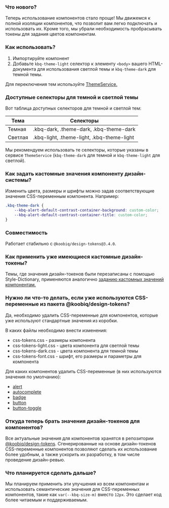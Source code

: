### Что нового?

Теперь использование компонентов стало проще! Мы движемся к полной изоляции компонентов, что позволит вам легко подключать и использовать их. Кроме того, мы убрали необходимость пробрасывать токены для задания цветов компонентам.

### Как использовать?

1. Импортируйте компонент
2. Добавьте `kbq-theme-light` селектор к элементу `<body>` вашего HTML-документа для использования светлой темы и `kbq-theme-dark` для темной темы.

Для переключения тем используйте [ThemeService.](/packages/components/core/services/theme.service.ts)

### Доступные селекторы для темной и светлой темы

Вот таблица доступных селекторов для темной и светлой тем:

| Тема    | Селекторы                                  |
| ------- | ------------------------------------------ |
| Темная  | .kbq-dark, .theme-dark, .kbq-theme-dark    |
| Светлая | .kbq-light, .theme-light, .kbq-theme-light |

Мы рекомендуем использовать те селекторы, которые указаны в сервисе `ThemeService` (`kbq-theme-dark` для темной и `kbq-theme-light` для светлой).

### Как задать кастомные значения компоненту дизайн-системы?

Изменить цвета, размеры и шрифты можно задав соответствующие значения CSS-переменным компонента.
Например:

```css
.kbq-theme-dark {
    --kbq-alert-default-contrast-container-background: custom-color;
    --kbq-alert-default-contrast-container-title: custom-color;
}
```

### Совместимость

Работает стабильно с `@koobiq/design-tokens@3.4.0`.

### Как применить уже имеющиеся кастомные дизайн-токены?

Темы, где значения дизайн-токенов были перезаписаны с помощью Style-Dictionary,
применяются аналогично [заданию кастомных значений компонентам.](#как-задать-кастомные-значения-компоненту-дизайн-системы)

### Нужно ли что-то делать, если уже используются CSS-переменные из пакета @koobiq/design-tokens?

Да, необходимо удалить CSS-переменные для компонентов, которые уже используют стандартные значения из коробки.

В каких файлы необходимо внести изменения:

-   css-tokens.css - размеры компонента
-   css-tokens-light.css - цвета компонента для светлой темы
-   css-tokens-dark.css - цвета компонента для темной темы
-   css-tokens-font.css - шрифт, его размеры и параметры для компонента

Для каких компонентов удалить CSS-переменные (в них используются значения по умолчанию):

-   [alert](/packages/components/alert/alert-tokens.scss)
-   [autocomplete](/packages/components/autocomplete/autocomplete-tokens.scss)
-   [badge](/packages/components/badge/badge-tokens.scss)
-   [button](/packages/components/button/button-tokens.scss)
-   [button-toggle](/packages/components/button-toggle/button-toggle-tokens.scss)

### Откуда теперь брать значения дизайн-токенов для компонентов?

Все актуальные значения для компонентов хранятся в репозитории [@koobiq/design-tokens](https://github.com/koobiq/design-tokens).
Сгенерированные на основе дизайн-токенов CSS-переменные компонентов позволяют сделать их использование более удобным, а также ускорить их разработку, в том числе проведение дизайн-ревью.

### Что планируется сделать дальше?

Мы планируем применить эти улучшения ко всем компонентам и использовать семантические значения для CSS-переменных компонентов, такие как `var(--kbq-size-m)` вместо `12px`.
Это сделает код более читаемым и поддерживаемым.
